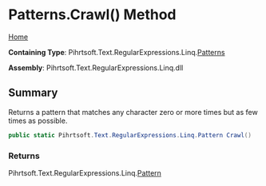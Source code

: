 # Patterns\.Crawl\(\) Method

[Home](../../../../../../README.md)

**Containing Type**: Pihrtsoft\.Text\.RegularExpressions\.Linq\.[Patterns](../README.md)

**Assembly**: Pihrtsoft\.Text\.RegularExpressions\.Linq\.dll

## Summary

Returns a pattern that matches any character zero or more times but as few times as possible\.

```csharp
public static Pihrtsoft.Text.RegularExpressions.Linq.Pattern Crawl()
```

### Returns

Pihrtsoft\.Text\.RegularExpressions\.Linq\.[Pattern](../../Pattern/README.md)

